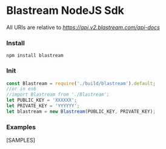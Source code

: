
# Blastream NodeJS Sdk

All URIs are relative to *https://api.v2.blastream.com/api-docs*

### Install

```
npm install blastream
```

### Init

```js
const Blastream = require('./build/blastream').default; 
//or in es6
//import Blastream from './Blastream';
let PUBLIC_KEY = 'XXXXXX';
let PRIVATE_KEY = 'YYYYYY';
let blastream = new Blastream(PUBLIC_KEY, PRIVATE_KEY); 
```

### Examples

[SAMPLES]